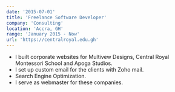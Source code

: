 ```yaml
---
date: '2015-07-01'
title: 'Freelance Software Developer'
company: 'Consulting'
location: 'Accra, GH'
range: 'January 2015 - Now'
url: 'https://centralroyal.edu.gh'
---
```


- I built corporate websites for Multivew Designs, Central Royal Montessori School and Apoga Studios.
- I set up custom email for the clients with Zoho mail.
- Search Engine Optimization.
- I serve as webmaster for these companies.
